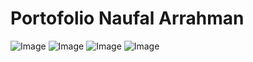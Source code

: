 # Portofolio Naufal Arrahman

![Image](https://github.com/user-attachments/assets/fad2cc13-ed68-43c5-b316-ba3272241c6f)
![Image](https://github.com/user-attachments/assets/c0475309-1810-46db-99c3-9782475e33d4)
![Image](https://github.com/user-attachments/assets/72c00fdb-56a4-49d7-8621-e6c0b3e74ea5)
![Image](https://github.com/user-attachments/assets/baee630a-6fad-43e5-9ca7-6d439cf13032)
